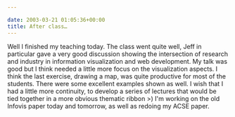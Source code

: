 ```yaml
---

date: 2003-03-21 01:05:36+00:00
title: After class…
---
```


Well I finished my teaching today.  The class went quite well,  Jeff in particular gave a very good discussion showing the intersection of research and industry in information visualization and web development.  My talk was good but I think needed a little more focus on the visualization aspects.  I think the last exercise, drawing a map, was quite productive for most of the students.  There were some excellent examples shown as well.  I wish that I had a little more continuity, to develop a series of lectures that would be tied together in a more obvious thematic ribbon >)
I'm working on the old Infovis paper today and tomorrow, as well as redoing my ACSE paper.
